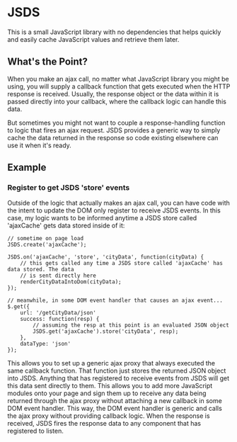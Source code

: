JSDS
====

This is a small JavaScript library with no dependencies that helps quickly and easily cache JavaScript values and retrieve them later.

What's the Point?
-----------------

When you make an ajax call, no matter what JavaScript library you might be using, you will supply a callback function that gets executed when the HTTP response is received. Usually, the response object or the data within it is passed directly into your callback, where the callback logic can handle this data.

But sometimes you might not want to couple a response-handling function to logic that fires an ajax request. JSDS provides a generic way to simply cache the data returned in the response so code existing elsewhere can use it when it's ready.

Example
-------

### Register to get JSDS 'store' events

Outside of the logic that actually makes an ajax call, you can have code with the intent to update the DOM only register to receive JSDS events. In this case, my logic wants to be informed anytime a JSDS store called 'ajaxCache' gets data stored inside of it:

	// sometime on page load
	JSDS.create('ajaxCache');
	
	JSDS.on('ajaxCache', 'store', 'cityData', function(cityData) {
		// this gets called any time a JSDS store called 'ajaxCache' has data stored. The data
		// is sent directly here
		renderCityDataIntoDom(cityData);
	});
	
	// meanwhile, in some DOM event handler that causes an ajax event...
	$.get({
		url: '/getCityData/json'
		success: function(resp) {
			// assuming the resp at this point is an evaluated JSON object
			JSDS.get('ajaxCache').store('cityData', resp);
		},
		dataType: 'json'
	});

This allows you to set up a generic ajax proxy that always executed the same callback function. That function just stores the returned JSON object into JSDS. Anything that has registered to receive events from JSDS will get this data sent directly to them. This allows you to add more JavaScript modules onto your page and sign them up to receive any data being returned through the ajax proxy without attaching a new callback in some DOM event handler. This way, the DOM event handler is generic and calls the ajax proxy without providing callback logic. When the response is received, JSDS fires the response data to any component that has registered to listen.